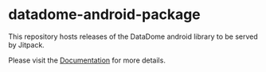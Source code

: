 # datadome-android-package
This repository hosts releases of the DataDome android library to be served by Jitpack.

Please visit the [Documentation](https://docs.datadome.co/docs/android-sdk) for more details. 

